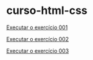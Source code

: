 # curso-html-css

<a href="https://pamelaneves.github.io/Exercícios/ex001/index.html">Executar o exercício 001</a>

<a href="https://pamelaneves.github.io/Exercícios/ex002/index.html">Executar o exercício 002</a>

<a href="https://pamelaneves.github.io/Exercícios/ex003/index.html">Executar o exercício 003</a>

